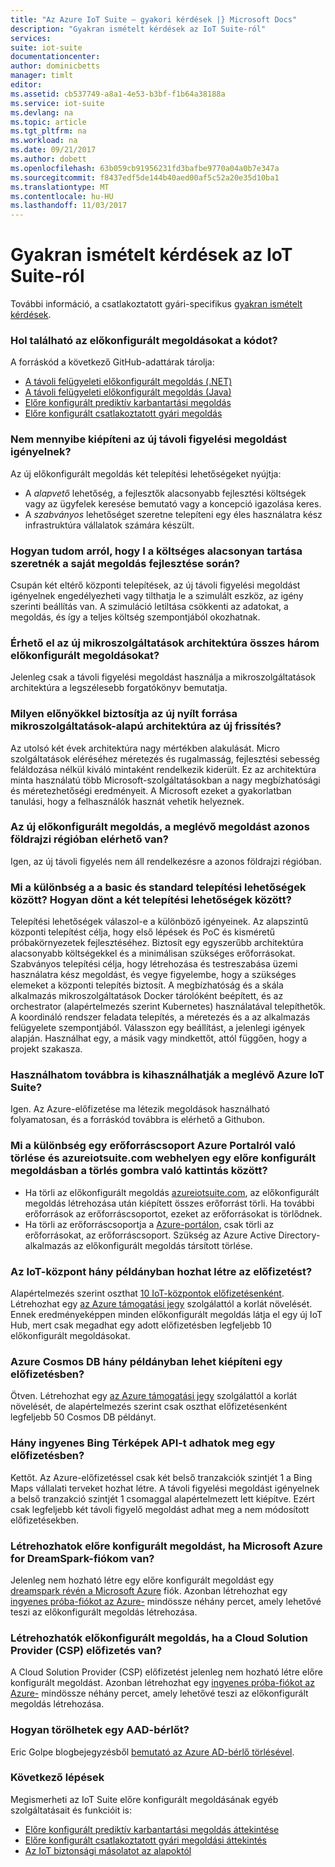 ```yaml
---
title: "Az Azure IoT Suite – gyakori kérdések |} Microsoft Docs"
description: "Gyakran ismételt kérdések az IoT Suite-ról"
services: 
suite: iot-suite
documentationcenter: 
author: dominicbetts
manager: timlt
editor: 
ms.assetid: cb537749-a8a1-4e53-b3bf-f1b64a38188a
ms.service: iot-suite
ms.devlang: na
ms.topic: article
ms.tgt_pltfrm: na
ms.workload: na
ms.date: 09/21/2017
ms.author: dobett
ms.openlocfilehash: 63b059cb91956231fd3bafbe9770a04a0b7e347a
ms.sourcegitcommit: f8437edf5de144b40aed00af5c52a20e35d10ba1
ms.translationtype: MT
ms.contentlocale: hu-HU
ms.lasthandoff: 11/03/2017
---
```

# <a name="frequently-asked-questions-for-iot-suite"></a>Gyakran ismételt kérdések az IoT Suite-ról

További információ, a csatlakoztatott gyári-specifikus [gyakran ismételt kérdések](iot-suite-faq-cf.md).

### <a name="where-can-i-find-the-source-code-for-the-preconfigured-solutions"></a>Hol található az előkonfigurált megoldásokat a kódot?

A forráskód a következő GitHub-adattárak tárolja:

* [A távoli felügyeleti előkonfigurált megoldás (.NET)](https://github.com/Azure/azure-iot-pcs-remote-monitoring-dotnet)
* [A távoli felügyeleti előkonfigurált megoldás (Java)](https://github.com/Azure/azure-iot-pcs-remote-monitoring-java)
* [Előre konfigurált prediktív karbantartási megoldás](https://github.com/Azure/azure-iot-predictive-maintenance)
* [Előre konfigurált csatlakoztatott gyári megoldás](https://github.com/Azure/azure-iot-connected-factory)

### <a name="how-much-does-it-cost-to-provision-the-new-remote-monitoring-solution"></a>Nem mennyibe kiépíteni az új távoli figyelési megoldást igényelnek?

Az új előkonfigurált megoldás két telepítési lehetőségeket nyújtja:

* A *alapvető* lehetőség, a fejlesztők alacsonyabb fejlesztési költségek vagy az ügyfelek keresése bemutató vagy a koncepció igazolása keres.
* A *szabványos* lehetőséget szeretne telepíteni egy éles használatra kész infrastruktúra vállalatok számára készült.

### <a name="how-can-i-ensure-i-keep-my-costs-down-while-i-develop-my-solution"></a>Hogyan tudom arról, hogy I a költséges alacsonyan tartása szeretnék a saját megoldás fejlesztése során?

Csupán két eltérő központi telepítések, az új távoli figyelési megoldást igényelnek engedélyezheti vagy tilthatja le a szimulált eszköz, az igény szerinti beállítás van. A szimuláció letiltása csökkenti az adatokat, a megoldás, és így a teljes költség szempontjából okozhatnak.

### <a name="is-the-new-microservices-architecture-available-for-all-the-three-preconfigured-solutions"></a>Érhető el az új mikroszolgáltatások architektúra összes három előkonfigurált megoldásokat?

Jelenleg csak a távoli figyelési megoldást használja a mikroszolgáltatások architektúra a legszélesebb forgatókönyv bemutatja.

### <a name="what-advantages-does-the-new-open-sourced-microservices-based-architecture-provide-in-the-new-update"></a>Milyen előnyökkel biztosítja az új nyílt forrása mikroszolgáltatások-alapú architektúra az új frissítés?

Az utolsó két évek architektúra nagy mértékben alakulását. Micro szolgáltatások eléréséhez méretezés és rugalmasság, fejlesztési sebesség feláldozása nélkül kiváló mintaként rendelkezik kiderült. Ez az architektúra minta használatú több Microsoft-szolgáltatásokban a nagy megbízhatósági és méretezhetőségi eredményeit. A Microsoft ezeket a gyakorlatban tanulási, hogy a felhasználók hasznát vehetik helyeznek.

### <a name="is-the-new-preconfigured-solution-available-in-the-same-geographic-region-as-the-existing-solution"></a>Az új előkonfigurált megoldás, a meglévő megoldást azonos földrajzi régióban elérhető van?

Igen, az új távoli figyelés nem áll rendelkezésre a azonos földrajzi régióban.

### <a name="what-is-the-difference-between-the-basic-and-standard-deployment-options-how-do-i-decide-between-the-two-deployment-options"></a>Mi a különbség a a basic és standard telepítési lehetőségek között? Hogyan dönt a két telepítési lehetőségek között?

Telepítési lehetőségek válaszol-e a különböző igényeinek. Az alapszintű központi telepítést célja, hogy első lépések és PoC és kisméretű próbakörnyezetek fejlesztéséhez. Biztosít egy egyszerűbb architektúra alacsonyabb költségekkel és a minimálisan szükséges erőforrásokat. Szabványos telepítési célja, hogy létrehozása és testreszabása üzemi használatra kész megoldást, és vegye figyelembe, hogy a szükséges elemeket a központi telepítés biztosít. A megbízhatóság és a skála alkalmazás mikroszolgáltatások Docker tárolóként beépített, és az orchestrator (alapértelmezés szerint Kubernetes) használatával telepíthetők. A koordináló rendszer feladata telepítés, a méretezés és a az alkalmazás felügyelete szempontjából. Válasszon egy beállítást, a jelenlegi igények alapján. Használhat egy, a másik vagy mindkettőt, attól függően, hogy a projekt szakasza.

### <a name="can-i-continue-to-leverage-my-existing-investments-in-azure-iot-suite"></a>Használhatom továbbra is kihasználhatják a meglévő Azure IoT Suite?

Igen. Az Azure-előfizetése ma létezik megoldások használható folyamatosan, és a forráskód továbbra is elérhető a Githubon.

### <a name="whats-the-difference-between-deleting-a-resource-group-in-the-azure-portal-and-clicking-delete-on-a-preconfigured-solution-in-azureiotsuitecom"></a>Mi a különbség egy erőforráscsoport Azure Portalról való törlése és azureiotsuite.com webhelyen egy előre konfigurált megoldásban a törlés gombra való kattintás között?

* Ha törli az előkonfigurált megoldás [azureiotsuite.com](https://www.azureiotsuite.com/), az előkonfigurált megoldás létrehozása után kiépített összes erőforrást törli. Ha további erőforrások az erőforráscsoportot, ezeket az erőforrásokat is törlődnek.
* Ha törli az erőforráscsoportja a [Azure-portálon](https://portal.azure.com), csak törli az erőforrásokat, az erőforráscsoport. Szükség az Azure Active Directory-alkalmazás az előkonfigurált megoldás társított törlése.

### <a name="how-many-iot-hub-instances-can-i-provision-in-a-subscription"></a>Az IoT-központ hány példányban hozhat létre az előfizetést?

Alapértelmezés szerint oszthat [10 IoT-központok előfizetésenként](../azure-subscription-service-limits.md#iot-hub-limits). Létrehozhat egy [az Azure támogatási jegy](https://portal.azure.com/#blade/Microsoft_Azure_Support/HelpAndSupportBlade) szolgálattól a korlát növelését. Ennek eredményeképpen minden előkonfigurált megoldás látja el egy új IoT Hub, mert csak megadhat egy adott előfizetésben legfeljebb 10 előkonfigurált megoldásokat.

### <a name="how-many-azure-cosmos-db-instances-can-i-provision-in-a-subscription"></a>Azure Cosmos DB hány példányban lehet kiépíteni egy előfizetésben?

Ötven. Létrehozhat egy [az Azure támogatási jegy](https://portal.azure.com/#blade/Microsoft_Azure_Support/HelpAndSupportBlade) szolgálattól a korlát növelését, de alapértelmezés szerint csak oszthat előfizetésenként legfeljebb 50 Cosmos DB példányt.

### <a name="how-many-free-bing-maps-apis-can-i-provision-in-a-subscription"></a>Hány ingyenes Bing Térképek API-t adhatok meg egy előfizetésben?

Kettőt. Az Azure-előfizetéssel csak két belső tranzakciók szintjét 1 a Bing Maps vállalati terveket hozhat létre. A távoli figyelési megoldást igényelnek a belső tranzakció szintjét 1 csomaggal alapértelmezett lett kiépítve. Ezért csak legfeljebb két távoli figyelő megoldást adhat meg a nem módosított előfizetésekben.

### <a name="can-i-create-a-preconfigured-solution-if-i-have-microsoft-azure-for-dreamspark"></a>Létrehozhatok előre konfigurált megoldást, ha Microsoft Azure for DreamSpark-fiókom van?

Jelenleg nem hozható létre egy előre konfigurált megoldást egy [dreamspark révén a Microsoft Azure](https://www.dreamspark.com/Product/Product.aspx?productid=99) fiók. Azonban létrehozhat egy [ingyenes próba-fiókot az Azure-](https://azure.microsoft.com/free/) mindössze néhány percet, amely lehetővé teszi az előkonfigurált megoldás létrehozása.

### <a name="can-i-create-a-preconfigured-solution-if-i-have-cloud-solution-provider-csp-subscription"></a>Létrehozhatók előkonfigurált megoldás, ha a Cloud Solution Provider (CSP) előfizetés van?

A Cloud Solution Provider (CSP) előfizetést jelenleg nem hozható létre előre konfigurált megoldást. Azonban létrehozhat egy [ingyenes próba-fiókot az Azure-](https://azure.microsoft.com/free/) mindössze néhány percet, amely lehetővé teszi az előkonfigurált megoldás létrehozása.

### <a name="how-do-i-delete-an-aad-tenant"></a>Hogyan törölhetek egy AAD-bérlőt?

Eric Golpe blogbejegyzésből [bemutató az Azure AD-bérlő törlésével](http://blogs.msdn.com/b/ericgolpe/archive/2015/04/30/walkthrough-of-deleting-an-azure-ad-tenant.aspx).

### <a name="next-steps"></a>Következő lépések

Megismerheti az IoT Suite előre konfigurált megoldásának egyéb szolgáltatásait és funkcióit is:

* [Előre konfigurált prediktív karbantartási megoldás áttekintése](iot-suite-predictive-overview.md)
* [Előre konfigurált csatlakoztatott gyári megoldási áttekintés](iot-suite-connected-factory-overview.md)
* [Az IoT biztonsági másolatot az alapoktól](securing-iot-ground-up.md)